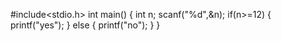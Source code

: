 #include<stdio.h>
int main()
{
    int n;
    scanf("%d",&n);
    if(n>=12)
    {
        printf("yes");
    }
    else
    {
        printf("no");
    }
}
